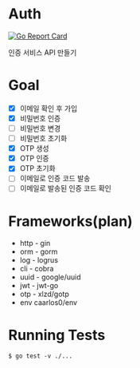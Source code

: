 # Auth

[![Go Report Card](https://goreportcard.com/badge/github.com/loganstone/auth)](https://goreportcard.com/report/github.com/loganstone/auth)

인증 서비스 API 만들기

# Goal
- [x] 이메일 확인 후 가입
- [x] 비밀번호 인증
- [ ] 비밀번호 변경
- [ ] 비밀번호 초기화
- [x] OTP 생성
- [x] OTP 인증
- [x] OTP 초기화
- [ ] 이메일로 인증 코드 발송
- [ ] 이메일로 발송된 인증 코드 확인

# Frameworks(plan)
* http - gin
* orm - gorm
* log - logrus
* cli - cobra
* uuid - google/uuid
* jwt - jwt-go
* otp - xlzd/gotp
* env caarlos0/env

# Running Tests

```shell
$ go test -v ./...
```
